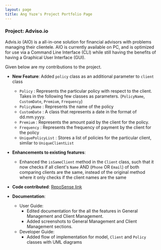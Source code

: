 ```yaml
---
layout: page
title: Ang Yuze's Project Portfolio Page
---
```


### Project: Adviso.io

Advis.io (AIO) is a all-in-one solution for financial advisors with problems managing their clientele. AIO is currently available on PC, and is optimized for use via a Command Line Interface (CLI) while still having the benefits of having a Graphical User Interface (GUI).

Given below are my contributions to the project.

* **New Feature**: Added `policy` class as an additional parameter to `client` class
  * `Policy` : Represents the particular policy with respect to the client. Takes in the following few classes as parameters. (`PolicyName`, `CustomDate`, `Premium`, `Frequency`)
  * `PolicyName` : Represents the name of the policy
  * `CustomDate` : A class that represents a date in the format of dd.mm.yyyy.
  * `Premium` : Represents the amount paid by the client for the policy.
  * `Frequency` : Represents the frequency of payment by the client for the policy
  * `UniquePolicyList` : Stores a list of policies for the particular client, similar to `UniqueClientList`


* **Enhancements to existing features**:
  * Enhanced the `isSameClient` method in the `Client` class, such that it now checks if all client's `Name` AND (`Phone` OR `Email`) of both comparing clients are the same, instead of the original method where it only checks if the client names are the same


* **Code contributed**: [RepoSense link](https://nus-cs2103-ay2223s2.github.io/tp-dashboard/?search=yzmunchmunch&breakdown=true)
* **Documentation**:
  * User Guide:
    * Edited documentation for the all the features in General Management and Client Management.
    * Added screenshots to General Management and Client Management sections.
  * Developer Guide:
    * Added flow of implementation for model, `Client` and `Policy` classes with UML diagrams


